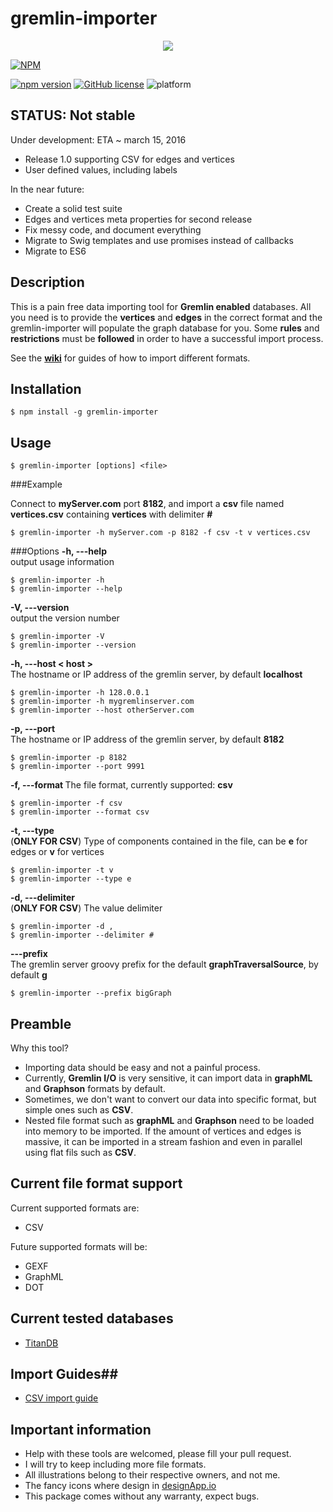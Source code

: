 
# **gremlin-importer** #

<p align="center">
 <img src="https://raw.githubusercontent.com/mastayoda/gremlin-importer/master/images/gremlin-importer.png">
</p>

[![NPM](https://nodei.co/npm/gremlin-importer.png?downloads=true&downloadRank=true&stars=true)](https://nodei.co/npm/gremlin-importer/)

[![npm version](https://badge.fury.io/js/gremlin-importer.svg)](https://badge.fury.io/js/gremlin-importer) [![GitHub license](https://img.shields.io/badge/license-MIT-blue.svg)](https://raw.githubusercontent.com/mastayoda/gremlin-importer/master/LICENSE) ![platform](https://img.shields.io/badge/platform-node.js-green.svg)


## STATUS: Not stable ##
Under development: ETA ~ march 15, 2016

 - Release 1.0 supporting CSV for edges and vertices
 - User defined values, including labels

In the near future:

 - Create a solid test suite
 - Edges and vertices meta properties for second release
 - Fix messy code, and document everything
 - Migrate to Swig templates and use promises instead of callbacks
 - Migrate to ES6

## Description ##

This is a pain free data importing tool for **Gremlin enabled** databases. All you need is to provide the **vertices** and **edges** in the correct format and the gremlin-importer will populate the graph database for you. Some **rules** and **restrictions** must be **followed** in order to have a successful import process.

See the [**wiki**](https://github.com/mastayoda/gremlin-importer/wiki) for guides of how to import different formats.

## Installation ##

    $ npm install -g gremlin-importer

## Usage ##

    $ gremlin-importer [options] <file>

###Example

Connect to **myServer.com** port **8182**, and import a **csv** file named **vertices.csv** containing **vertices** with delimiter **#**

    $ gremlin-importer -h myServer.com -p 8182 -f csv -t v vertices.csv  
    
###Options
**-h, ---help**                    
output usage information

    $ gremlin-importer -h
    $ gremlin-importer --help

**-V, ---version**                
output the version number

    $ gremlin-importer -V
    $ gremlin-importer --version

**-h, ---host < host >**            
The hostname or IP address of the gremlin server, by default **localhost**

    $ gremlin-importer -h 128.0.0.1
    $ gremlin-importer -h mygremlinserver.com
    $ gremlin-importer --host otherServer.com

**-p, ---port <port>**            
The hostname or IP address of the gremlin server, by default **8182**

    $ gremlin-importer -p 8182
    $ gremlin-importer --port 9991

**-f, ---format <format>** 
The file format, currently supported: **csv**

    $ gremlin-importer -f csv
    $ gremlin-importer --format csv

**-t, ---type <type>**            
(**ONLY FOR CSV**) Type of components contained in the file, can be **e** for edges or **v** for vertices

    $ gremlin-importer -t v
    $ gremlin-importer --type e

**-d, ---delimiter <delimiter>**  
(**ONLY FOR CSV**) The value delimiter

    $ gremlin-importer -d ,
    $ gremlin-importer --delimiter #

**---prefix <prefix>**           
 The gremlin server groovy prefix for the default **graphTraversalSource**, by default **g**

    $ gremlin-importer --prefix bigGraph



## Preamble ##

Why this tool?

 - Importing data should be easy and not a painful process.
 - Currently, **Gremlin I/O** is very sensitive, it can import data in **graphML** and **Graphson** formats by default.
 - Sometimes, we don't want to convert our data into specific format, but simple ones such as **CSV**.
 - Nested file format such as **graphML** and **Graphson** need to be loaded into memory to be imported. If the amount of vertices and edges is massive, it can be imported in a stream fashion and even in parallel using flat fils such as **CSV**.


## Current file format support ##

Current supported formats are:

 - CSV

Future supported formats will be:

 - GEXF
 - GraphML
 - DOT

## Current tested databases ##

 - [TitanDB](http://thinkaurelius.github.io/titan/)




## Import Guides##

 - [CSV import guide](https://github.com/mastayoda/gremlin-importer/wiki/CSV-import-guide)



## Important information ##

 - Help with these tools are welcomed, please fill your pull request.
 - I will try to keep including more file formats.
 - All illustrations belong to their respective owners, and not me.
 - The fancy icons where design in [designApp.io](https://designapp.io/)
 - This package comes without any warranty, expect bugs.


